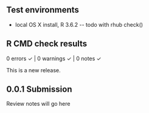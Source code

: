 ## Test environments
* local OS X install, R 3.6.2
-- todo with rhub check()

## R CMD check results
0 errors ✓ | 0 warnings ✓ | 0 notes ✓

This is a new release.

## 0.0.1 Submission

Review notes will go here
